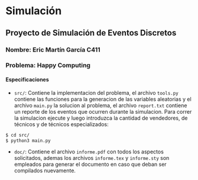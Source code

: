 # Simulación

## Proyecto de Simulación de Eventos Discretos

### Nombre: Eric Martín García C411

### __Problema__: Happy Computing

#### Especificaciones

- ```src/```: Contiene la implementacion del problema, el archivo ```tools.py``` contiene las funciones para la generacion de las variables aleatorias y el archivo
```main.py``` la solucion al problema, el archivo ```report.txt``` contiene un
reporte de los eventos que ocurren durante la simulacion. Para correr la simulacion ejecute y luego introduzca la cantidad de vendedores, de técnicos y de técnicos especializados:

```bash
$ cd src/
$ python3 main.py
```

- ```doc/```: Contiene el archivo ```informe.pdf``` con todos los aspectos solicitados,
ademas los archivos ```informe.tex``` y ```informe.sty``` son empleados para generar el documento en caso que deban ser compilados nuevamente.
